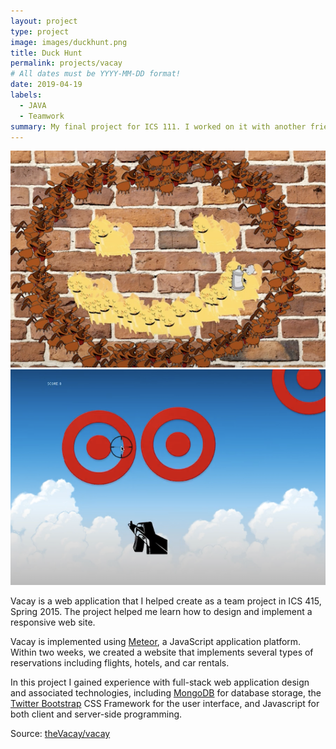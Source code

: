 ```yaml
---
layout: project
type: project
image: images/duckhunt.png
title: Duck Hunt
permalink: projects/vacay
# All dates must be YYYY-MM-DD format!
date: 2019-04-19
labels:
  - JAVA
  - Teamwork
summary: My final project for ICS 111. I worked on it with another friend in the class.
---
```

<div class="ui small rounded images">
  <img class="ui image" src="../images/catsndogs.png">
</div>

<img class="ui medium right floated rounded image" src="../images/duckhunt.png">

Vacay is a web application that I helped create as a team project in ICS 415, Spring 2015. The project helped me learn how to design and implement a responsive web site.

Vacay is implemented using [Meteor](http://meteor.com), a JavaScript application platform. Within two weeks, we created a website that implements several types of reservations including flights, hotels, and car rentals.

In this project I gained experience with full-stack web application design and associated technologies, including [MongoDB](http://mongodb.com) for database storage, the [Twitter Bootstrap](http://getbootstrap.com/) CSS Framework for the user interface, and Javascript for both client and server-side programming. 
 
Source: <a href="https://github.com/theVacay/vacay"><i class="large github icon"></i>theVacay/vacay</a>
